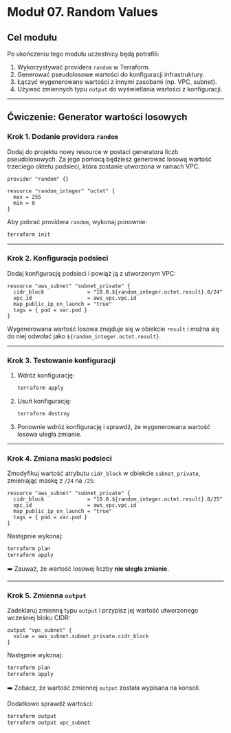 # Moduł 07. Random Values

## Cel modułu

Po ukończeniu tego modułu uczestnicy będą potrafili:

1. Wykorzystywać providera `random` w Terraform.  
2. Generować pseudolosowe wartości do konfiguracji infrastruktury.  
3. Łączyć wygenerowane wartości z innymi zasobami (np. VPC, subnet).  
4. Używać zmiennych typu `output` do wyświetlania wartości z konfiguracji.  

---

## Ćwiczenie: Generator wartości losowych

### Krok 1. Dodanie providera `random`

Dodaj do projektu nowy resource w postaci generatora liczb pseudolosowych. Za jego pomocą będziesz generować losową wartość trzeciego oktetu podsieci, która zostanie utworzona w ramach VPC.

```hcl
provider "random" {}

resource "random_integer" "octet" {
  max = 255
  min = 0
}
```

Aby pobrać providera `random`, wykonaj ponownie:

```bash
terraform init
```

---

### Krok 2. Konfiguracja podsieci

Dodaj konfigurację podsieci i powiąż ją z utworzonym VPC:

```hcl
resource "aws_subnet" "subnet_private" {
  cidr_block              = "10.0.${random_integer.octet.result}.0/24"
  vpc_id                  = aws_vpc.vpc.id
  map_public_ip_on_launch = "true"
  tags = { pod = var.pod }
}
```

Wygenerowana wartość losowa znajduje się w obiekcie `result` i można się do niej odwołać jako `${random_integer.octet.result}`.

---

### Krok 3. Testowanie konfiguracji

1. Wdróż konfigurację:

   ```bash
   terraform apply
   ```

2. Usuń konfigurację:

   ```bash
   terraform destroy
   ```

3. Ponownie wdróż konfigurację i sprawdź, że wygenerowana wartość losowa uległa zmianie.

---

### Krok 4. Zmiana maski podsieci

Zmodyfikuj wartość atrybutu `cidr_block` w obiekcie `subnet_private`, zmieniając maskę z `/24` na `/25`:

```hcl
resource "aws_subnet" "subnet_private" {
  cidr_block              = "10.0.${random_integer.octet.result}.0/25"
  vpc_id                  = aws_vpc.vpc.id
  map_public_ip_on_launch = "true"
  tags = { pod = var.pod }
}
```

Następnie wykonaj:

```bash
terraform plan
terraform apply
```

➡️ Zauważ, że wartość losowej liczby **nie uległa zmianie**.

---

### Krok 5. Zmienna `output`

Zadeklaruj zmienną typu `output` i przypisz jej wartość utworzonego wcześniej bloku CIDR:

```hcl
output "vpc_subnet" {
  value = aws_subnet.subnet_private.cidr_block
}
```

Następnie wykonaj:

```bash
terraform plan
terraform apply
```

➡️ Zobacz, że wartość zmiennej `output` została wypisana na konsoli.

Dodatkowo sprawdź wartości:

```bash
terraform output
terraform output vpc_subnet
```
